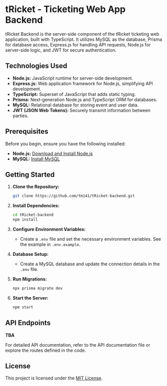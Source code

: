 # tRicket - Ticketing Web App Backend

tRicket Backend is the server-side component of the tRicket ticketing web application, built with TypeScript. It utilizes MySQL as the database, Prisma for database access, Express.js for handling API requests, Node.js for server-side logic, and JWT for secure authentication.

## Technologies Used

- **Node.js:** JavaScript runtime for server-side development.
- **Express.js:** Web application framework for Node.js, simplifying API development.
- **TypeScript:** Superset of JavaScript that adds static typing.
- **Prisma:** Next-generation Node.js and TypeScript ORM for databases.
- **MySQL:** Relational database for storing event and user data.
- **JWT (JSON Web Tokens):** Securely transmit information between parties.

## Prerequisites

Before you begin, ensure you have the following installed:

- **Node.js:** [Download and Install Node.js](https://nodejs.org/)
- **MySQL:** [Install MySQL](https://dev.mysql.com/downloads/)

## Getting Started

1. **Clone the Repository:**
   ```bash
   git clone https://github.com/tm141/tRicket-backend.git
   ```

2. **Install Dependencies:**
   ```bash
   cd tRicket-backend
   npm install
   ```

3. **Configure Environment Variables:**
   - Create a `.env` file and set the necessary environment variables. See the example in `.env.example`.

4. **Database Setup:**
   - Create a MySQL database and update the connection details in the `.env` file.

5. **Run Migrations:**
   ```bash
   npx prisma migrate dev
   ```

6. **Start the Server:**
   ```bash
   npm start
   ```

## API Endpoints
**TBA**
<!-- 
- **POST /api/events:** Create a new event.
- **GET /api/events:** Get a list of all events.
- **GET /api/events/:eventId:** Get details of a specific event.
- **POST /api/auth/register:** Register a new user.
- **POST /api/auth/login:** Authenticate and log in a user.
- **POST /api/bookings/:eventId:** Book tickets for a specific event.
- **GET /api/bookings:** Get a list of all bookings for a user.
-->

For detailed API documentation, refer to the API documentation file or explore the routes defined in the code.

## License

This project is licensed under the [MIT License](LICENSE).